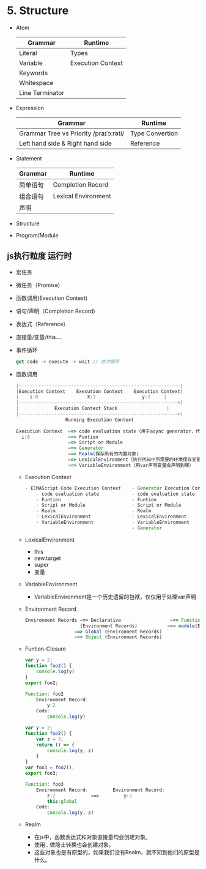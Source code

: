 # 5. Structure
- Atom

  | Grammar         | Runtime           |
  | --------------- | ----------------- |
  | Literal         | Types             |
  | Variable        | Execution Context |
  | Keywords        |                   |
  | Whitespace      |                   |
  | Line Terminator |                   |


- Expression

  | Grammar                                | Runtime         |
  | -------------------------------------- | --------------- |
  | Grammar Tree vs Priority /praɪˈɔːrəti/ | Type Convertion |
  | Left hand side & Right hand side       | Reference       |

- Statement

  | Grammar  | Runtime             |
  | -------- | ------------------- |
  | 简单语句 | Completion Record   |
  | 组合语句 | Lexical Environment |
  | 声明     |                     |
  
- Structure

- Program/Module
## js执行粒度 运行时

- 宏任务

- 微任务（Promise)

- 函数调用(Execution Context)

- 语句/声明（Completion Record)

- 表达式（Reference）

- 直接量/变量/this....

- 事件循环

  ```javascript
  get code -> execute -> wait // 依次循环
  ```

- 函数调用

  ```javascript
  |-----------------------------------------------------------|
  |Execution Context    Execution Context    Execution Context|
  |    i:0					X:1					y:2		|
  |---------------------------------------------------------->|
  |    			Execution Context Stack					 |
  |---------------------------------------------------------->|
      				Running Execution Context
                      
  Execution Context  ==> code evaluation state（用于async generator，代码执行到哪的信息）
  	i:0              ==> Funtion
      			     ==> Script or Module
                     ==> Generator
                     ==> Realm(保存所有的内置对象)
                     ==> LexicalEnvironment（执行代码中所需要的环境保存变量的）
                     ==> VariableEnvironment（用var声明变量会声明到哪）
  ```

  - Execution Context

    ```javascript
    - ECMAScript Code Execution Context    - Generator Execution Contexts
    	- code evaluation state			   - code evaluation state
    	- Funtion						   - Funtion
        - Script or Module				   - Script or Module
        - Realm							   - Realm
        - LexicalEnvironment			   - LexicalEnvironment
        - VariableEnvironment              - VariableEnvironment
    									   - Generator
    ```

  - LexicalEnvironment

    - this
    - new.target
    - super
    - 变量

  - VariableEnvironment

    - VariableEnvironment是一个历史遗留的包袱，仅仅用于处理var声明

  - Environment Record

    ```javascript
    Environment Records ==> Declarative 				 ==> Function(Environment Records)
    					(Environment Records)			==> module(Environment Records)
    				  ==> Global (Environment Records)
    				  ==> Object (Environment Records)
    ```

  - Funtion-Closure

    ```javascript
    var y = 2;
    function foo2() {
        console.log(y)
    }
    export foo2;
    
    Function: foo2
    	Environment Record:
    		y:2
    	Code:
    		console.log(y)
    
    var y = 2;
    function foo2() {
        var z = 3;
        return () => {
            console.log(y, z)
        }
    }
    var foo3 = foo2();
    export foo3;
    
    Function: foo3
    	Environment Record:			Environment Record:
    		z:2				==>			y:2
    		this:global
    	Code:
    		console.log(y, z)
    ```

  - Realm

    - 在js中，函数表达式和对象直接量均会创建对象。
    - 使用 **.** 做隐士转换也会创建对象。
    - 这些对象也是有原型的，如果我们没有Realm，就不知到他们的原型是什么。
